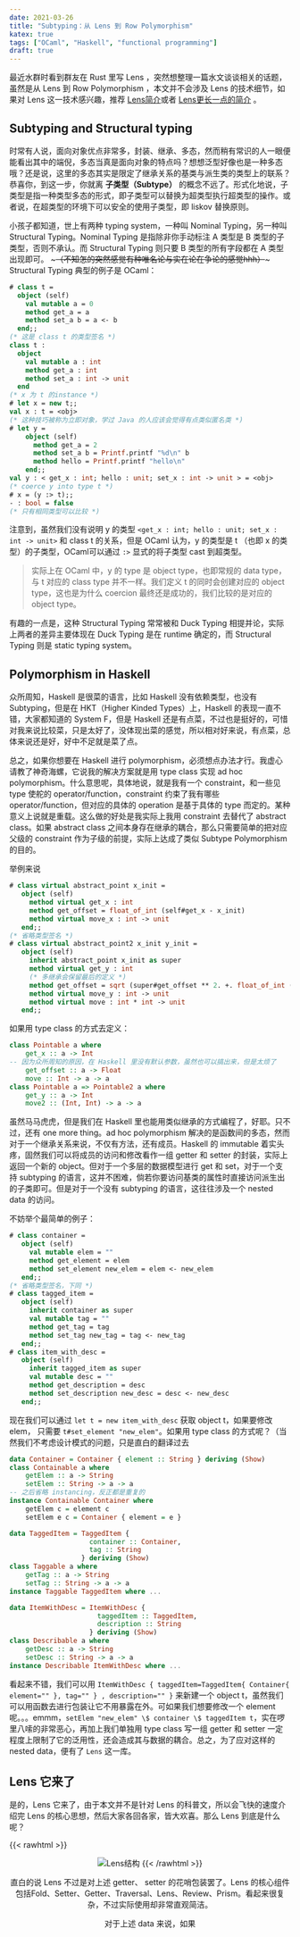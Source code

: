 ```yaml
---
date: 2021-03-26
title: "Subtyping：从 Lens 到 Row Polymorphism"
katex: true
tags: ["OCaml", "Haskell", "functional programming"]
draft: true
---
```


最近水群时看到群友在 Rust 里写 Lens ，突然想整理一篇水文谈谈相关的话题，虽然是从 Lens 到 Row Polymorphism ，本文并不会涉及 Lens 的技术细节，如果对 Lens 这一技术感兴趣，推荐 [Lens简介](https://zhuanlan.zhihu.com/p/337455794)或者 [Lens更长一点的简介](http://oleg.fi/gists/posts/2017-04-18-glassery.html) 。

##  Subtyping and Structural typing

时常有人说，面向对象优点非常多，封装、继承、多态，然而稍有常识的人一眼便能看出其中的端倪，多态当真是面向对象的特点吗？想想泛型好像也是一种多态哦？还是说，这里的多态其实是限定了继承关系的基类与派生类的类型上的联系？恭喜你，到这一步，你就离 **子类型（Subtype）** 的概念不远了。形式化地说，子类型是指一种类型多态的形式，即子类型可以替换为超类型执行超类型的操作。或者说，在超类型的环境下可以安全的使用子类型，即 liskov 替换原则。

小孩子都知道，世上有两种 typing system，一种叫 Nominal Typing，另一种叫 Structural Typing。Nominal Typing 是指除非你手动标注 A 类型是 B 类型的子类型，否则不承认。而 Structural Typing 则只要 B 类型的所有字段都在 A 类型出现即可。 ~~~（不知怎的突然感觉有种唯名论与实在论在争论的感觉hhh）~~~ Structural Typing 典型的例子是 OCaml：

```OCaml
# class t = 
  object (self)
    val mutable a = 0
    method get_a = a
    method set_a b = a <- b
  end;; 
(* 这是 class t 的类型签名 *)
class t :
  object
    val mutable a : int
    method get_a : int
    method set_a : int -> unit
  end
(* x 为 t 的instance *)
# let x = new t;;
val x : t = <obj>
(* 这种技巧被称为立即对象，学过 Java 的人应该会觉得有点类似匿名类 *)
# let y =
    object (self)
      method get_a = 2
      method set_a b = Printf.printf "%d\n" b
      method hello = Printf.printf "hello\n"
    end;;
val y : < get_x : int; hello : unit; set_x : int -> unit > = <obj>
(* coerce y into type t *)
# x = (y :> t);;
- : bool = false
(* 只有相同类型可以比较 *)
```

注意到，虽然我们没有说明 y 的类型 `<get_x : int; hello : unit; set_x : int -> unit>` 和 class t 的关系，但是 OCaml 认为，y 的类型是 t （也即 x 的类型）的子类型，OCaml可以通过 `:>` 显式的将子类型 cast 到超类型。


> 实际上在 OCaml 中，y 的 type 是 object type，也即常规的 data type，与 t 对应的 class type 并不一样。我们定义 t 的同时会创建对应的 object type，这也是为什么 coercion 最终还是成功的，我们比较的是对应的 object type。

有趣的一点是，这种 Structural Typing 常常被和 Duck Typing 相提并论，实际上两者的差异主要体现在 Duck Typing 是在 runtime 确定的，而 Structural Typing 则是 static typing system。

## Polymorphism in Haskell

众所周知，Haskell 是很菜的语言，比如 Haskell 没有依赖类型，也没有 Subtyping，但是在 HKT（Higher Kinded Types）上，Haskell 的表现一直不错，大家都知道的 System F，但是 Haskell 还是有点菜，不过也是挺好的，可惜对我来说比较菜，只是太好了，没体现出菜的感觉，所以相对好来说，有点菜，总体来说还是好，好中不足就是菜了点。

总之，如果你想要在 Haskell 进行 polymorphism，必须想点办法才行。我虚心请教了神奇海螺，它说我的解决方案就是用 type class 实现 ad hoc polymorphism。什么意思呢，具体地说，就是我有一个 constraint，和一些见 type 使舵的 operator/function，constraint 约束了我有哪些 operator/function，但对应的具体的 operation 是基于具体的 type 而定的。某种意义上说就是重载。这么做的好处是我实际上我用 constraint 去替代了 abstract class。如果 abstract class 之间本身存在继承的耦合，那么只需要简单的把对应父级的 constraint 作为子级的前提，实际上达成了类似 Subtype Polymorphism 的目的。

举例来说

```OCaml
# class virtual abstract_point x_init = 
   object (self)
     method virtual get_x : int
     method get_offset = float_of_int (self#get_x - x_init)
     method virtual move_x : int -> unit
   end;;
(* 省略类型签名 *)
# class virtual abstract_point2 x_init y_init =
   object (self)
     inherit abstract_point x_init as super
     method virtual get_y : int
     (* 多继承会保留最后的定义 *)
     method get_offset = sqrt (super#get_offset ** 2. +. float_of_int (self#get_y - y_init) ** 2.)
     method virtual move_y : int -> unit
     method virtual move : int * int -> unit
   end;;
```
如果用 type class 的方式去定义：

```Haskell
class Pointable a where
    get_x :: a -> Int
-- 因为众所周知的原因，在 Haskell 里没有默认参数，虽然也可以搞出来，但是太烦了
    get_offset :: a -> Float
    move :: Int -> a -> a
class Pointable a => Pointable2 a where
    get_y :: a -> Int
    move2 :: (Int, Int) -> a -> a
```

虽然马马虎虎，但是我们在 Haskell 里也能用类似继承的方式编程了，好耶。只不过，还有 one more thing。ad hoc polymorphism 解决的是函数间的多态，然而对于一个继承关系来说，不仅有方法，还有成员。Haskell 的 immutable 着实头疼，固然我们可以将成员的访问和修改看作一组 getter 和 setter 的封装，实际上返回一个新的 object。但对于一个多层的数据模型进行 get 和 set，对于一个支持 subtyping 的语言，这并不困难，倘若你要访问基类的属性时直接访问派生出的子类即可。但是对于一个没有 subtyping 的语言，这往往涉及一个 nested data 的访问。

不妨举个最简单的例子：

```OCaml
# class container = 
   object (self)
     val mutable elem = ""
     method get_element = elem
     method set_element new_elem = elem <- new_elem
   end;;
(* 省略类型签名，下同 *)
# class tagged_item = 
   object (self)
     inherit container as super
     val mutable tag = ""
     method get_tag = tag
     method set_tag new_tag = tag <- new_tag
   end;;
# class item_with_desc = 
   object (self)
     inherit tagged_item as super
     val mutable desc = ""
     method get_description = desc
     method set_description new_desc = desc <- new_desc
   end;;
```

现在我们可以通过 `let t = new item_with_desc` 获取 object t，如果要修改 elem， 只需要 `t#set_element "new_elem"`。如果用 type class 的方式呢？（当然我们不考虑设计模式的问题，只是直白的翻译过去

```Haskell
data Container = Container { element :: String } deriving (Show)
class Containable a where
    getElem :: a -> String
    setElem :: String -> a -> a
-- 之后省略 instancing，反正都是重复的
instance Containable Container where
    getElem c = element c
    setElem e c = Container { element = e }

data TaggedItem = TaggedItem { 
                    container :: Container,
                    tag :: String 
                  } deriving (Show)
class Taggable a where
    getTag :: a -> String
    setTag :: String -> a -> a
instance Taggable TaggedItem where ...

data ItemWithDesc = ItemWithDesc { 
                      taggedItem :: TaggedItem,
                      description :: String 
                    } deriving (Show)
class Describable a where
    getDesc :: a -> String
    setDesc :: String -> a -> a
instance Describable ItemWithDesc where ...
```

看起来不错，我们可以用 `ItemWithDesc { taggedItem=TaggedItem{ Container{ element="" }, tag="" } , description="" }` 来新建一个 object t，虽然我们可以用函数去进行包装让它不用暴露在外。可如果我们想要修改一个 element 呢。。。emmm，`setElem "new_elem" \$ container \$ taggedItem t`，实在啰里八嗦的非常恶心，再加上我们单独用 type class 写一组 getter 和 setter 一定程度上限制了它的泛用性，还会造成其与数据的耦合。总之，为了应对这样的 nested data，便有了 `Lens` 这一库。

## Lens 它来了

是的，Lens 它来了，由于本文并不是针对 Lens 的科普文，所以会飞快的速度介绍完 Lens 的核心思想，然后大家各回各家，皆大欢喜。那么 Lens 到底是什么呢？

{{< rawhtml >}}
<center><img src="http://oleg.fi/gists/images/optics-hierarchy.svg" alt="Lens结构" />
{{< /rawhtml >}}

直白的说 Lens 不过是对上述 getter、 setter 的花哨包装罢了。Lens 的核心组件包括Fold、Setter、Getter、Traversal、Lens、Review、Prism。看起来很复杂，不过实际使用却非常直观简洁。

对于上述 data 来说，如果